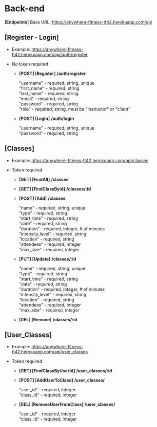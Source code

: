 # Back-end

**[Endpoints]** Base URL: https://anywhere-fitness-tt42.herokuapp.com/api

## [Register - Login]
- Example: https://anywhere-fitness-tt42.herokuapp.com/api/auth/register
- No token required

  * **[POST] [Register]** 
    **/auth/register** 
    
    "username" - required, string, unique </br>
    "first_name" - required, string </br>
    "last_name" - required, string </br>
    "email" - required, string </br>
    "password" - required, string </br>
    "role"     - required, string, must be "instructor" or "client" </br>

  * **[POST] [Login]** 
    **/auth/login** 
    
    "username" - required, string, unique </br>
    "password" - required, string </br>

## [Classes]  
- Example: https://anywhere-fitness-tt42.herokuapp.com/api/classes
- Token required

  * **[GET] [FindAll]** 
    **/classes**

  * **[GET] [FindClassById]**
    **/classes/:id**

  * **[POST] [Add]**
    **/classes**
    
    "name" - required, string, unique </br>
    "type" - required, string </br>
    "start_time" - required, string </br>
    "date" - required, string </br>
    "duration" - required, integer, # of minutes </br>
    "intensity_level" - required, string </br>
    "location" - required, string </br>
    "attendees" - required, integer </br>
    "max_size" - required, integer </br>

  * **[PUT] [Update]**
    **/classes/:id**
    
    "name" - required, string, unique </br>
    "type" - required, string </br>
    "start_time" - required, string </br>
    "date" - required, string </br>
    "duration" - required, integer, # of minutes </br>
    "intensity_level" - required, string </br>
    "location" - required, string </br>
    "attendees" - required, integer </br>
    "max_size" - required, integer </br>

  * **[DEL] [Remove]**
    **/classes/:id**


## [User_Classes]  
- Example: https://anywhere-fitness-tt42.herokuapp.com/api/user_classes
- Token required

  * **[GET] [FindClassByUserId]** 
    **/user_classes/:id**

  * **[POST] [AddUserToClass]** 
    **/user_classes/** 

    "user_id" - required, integer </br>
    "class_id" - required, integer </br>

  * **[DEL] [RemoveUserFromClass]** 
    **/user_classes/** 

    "user_id" - required, integer </br>
    "class_id" - required, integer </br>
